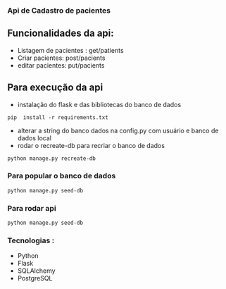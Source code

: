### Api de Cadastro de pacientes

## Funcionalidades da api:
* Listagem de pacientes : get/patients
* Criar pacientes: post/pacients
* editar pacientes: put/pacients

## Para execução da api
* instalação do flask e das bibliotecas do banco de dados

```
pip  install -r requirements.txt
```

* alterar a string do banco dados na config.py com usuário e banco de dados local
* rodar o recreate-db para recriar o banco de dados
```
python manage.py recreate-db
```

### Para popular o banco de dados
```
python manage.py seed-db
```
### Para rodar api 
```
python manage.py seed-db
```
### Tecnologias :
* Python
* Flask
* SQLAlchemy
* PostgreSQL
  

